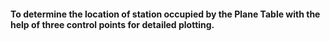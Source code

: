 #### To determine the location of station occupied by the Plane Table with the help of three control points for detailed plotting.